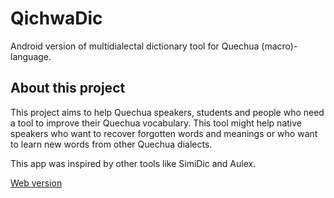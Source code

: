 # QichwaDic

Android version of multidialectal dictionary tool for Quechua (macro)-language.

## About this project

This project aims to help Quechua speakers, students and people who need a tool to improve their Quechua vocabulary. 
This tool might help native speakers who want to recover forgotten words and meanings or who want to learn new words 
from other Quechua dialects.

This app was inspired by other tools like SimiDic and Aulex.

[Web version](https://www.dic.qichwa.net)
